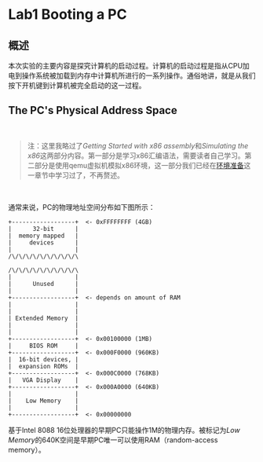 # Lab1 Booting a PC

## 概述

本次实验的主要内容是探究计算机的启动过程。计算机的启动过程是指从CPU加电到操作系统被加载到内存中计算机所进行的一系列操作。通俗地讲，就是从我们按下开机键到计算机被完全启动的这一过程。

## The PC's Physical Address Space

<br/>

>注：这里我略过了*Getting Started with x86 assembly*和*Simulating the x86*这两部分内容。第一部分是学习x86汇编语法，需要读者自己学习。第二部分是使用qemu虚拟机模拟x86环境，这一部分我们已经在[环境准备](https://github.com/uncle-lv/MIT-6.828/blob/main/0.environ-preparation.md#%E9%AA%8C%E8%AF%81%E7%8E%AF%E5%A2%83)这一章节中学习过了，不再赘述。

<br/>

通常来说，PC的物理地址空间分布如下图所示：
```
+------------------+  <- 0xFFFFFFFF (4GB)
|      32-bit      |
|  memory mapped   |
|     devices      |
|                  |
/\/\/\/\/\/\/\/\/\/\

/\/\/\/\/\/\/\/\/\/\
|                  |
|      Unused      |
|                  |
+------------------+  <- depends on amount of RAM
|                  |
|                  |
| Extended Memory  |
|                  |
|                  |
+------------------+  <- 0x00100000 (1MB)
|     BIOS ROM     |
+------------------+  <- 0x000F0000 (960KB)
|  16-bit devices, |
|  expansion ROMs  |
+------------------+  <- 0x000C0000 (768KB)
|   VGA Display    |
+------------------+  <- 0x000A0000 (640KB)
|                  |
|    Low Memory    |
|                  |
+------------------+  <- 0x00000000
```

基于Intel 8088 16位处理器的早期PC只能操作1M的物理内存。被标记为*Low Memory*的640K空间是早期PC唯一可以使用RAM（random-access memory）。


